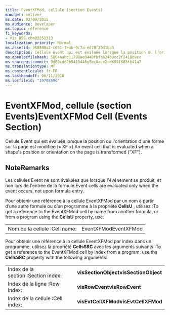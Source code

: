 ```yaml
---
title: EventXFMod, cellule (section Events)
manager: soliver
ms.date: 03/09/2015
ms.audience: Developer
ms.topic: reference
f1_keywords:
- Vis_DSS.chm82251313
localization_priority: Normal
ms.assetid: b88588a2-c651-7eab-9c7a-ed78f20d1ba3
description: Cellule event qui est évaluée lorsque la position ou l’orientation de la page d’une forme est transformé (XF).
ms.openlocfilehash: 5884aabc11798ae0440fbfa024b9cc2f2418b9cc
ms.sourcegitcommit: 9d60cd82b5413446e5bc8ace2cd689f683fb41a7
ms.translationtype: MT
ms.contentlocale: fr-FR
ms.lasthandoff: 06/11/2018
ms.locfileid: "19788596"
---
```

# <a name="eventxfmod-cell-events-section"></a><span data-ttu-id="8d4d4-103">EventXFMod, cellule (section Events)</span><span class="sxs-lookup"><span data-stu-id="8d4d4-103">EventXFMod Cell (Events Section)</span></span>

<span data-ttu-id="8d4d4-104">Cellule Event qui est évaluée lorsque la position ou l'orientation d'une forme sur la page est modifiée (« XF »).</span><span class="sxs-lookup"><span data-stu-id="8d4d4-104">An event cell that is evaluated when a shape's position or orientation on the page is transformed ("XF").</span></span>
  
## <a name="remarks"></a><span data-ttu-id="8d4d4-105">Note</span><span class="sxs-lookup"><span data-stu-id="8d4d4-105">Remarks</span></span>

<span data-ttu-id="8d4d4-106">Les cellules Event ne sont évaluées que lorsque l'événement se produit, et non lors de l'entrée de la formule.</span><span class="sxs-lookup"><span data-stu-id="8d4d4-106">Event cells are evaluated only when the event occurs, not upon formula entry.</span></span>
  
<span data-ttu-id="8d4d4-107">Pour obtenir une référence à la cellule EventXFMod par un nom à partir d’une autre formule ou d’un programme à la propriété **CellsU** , utilisez :</span><span class="sxs-lookup"><span data-stu-id="8d4d4-107">To get a reference to the EventXFMod cell by name from another formula, or from a program using the **CellsU** property, use:</span></span> 
  
|||
|:-----|:-----|
| <span data-ttu-id="8d4d4-108">Nom de la cellule :</span><span class="sxs-lookup"><span data-stu-id="8d4d4-108">Cell name:</span></span>  <br/> | <span data-ttu-id="8d4d4-109">EventXFMod</span><span class="sxs-lookup"><span data-stu-id="8d4d4-109">EventXFMod</span></span>  <br/> |
   
<span data-ttu-id="8d4d4-110">Pour obtenir une référence à la cellule EventXFMod par index dans un programme, utilisez la propriété **CellsSRC** avec les arguments suivants :</span><span class="sxs-lookup"><span data-stu-id="8d4d4-110">To get a reference to the EventXFMod cell by index from a program, use the **CellsSRC** property with the following arguments:</span></span> 
  
|||
|:-----|:-----|
| <span data-ttu-id="8d4d4-111">Index de la section :</span><span class="sxs-lookup"><span data-stu-id="8d4d4-111">Section index:</span></span>  <br/> |<span data-ttu-id="8d4d4-112">**visSectionObject**</span><span class="sxs-lookup"><span data-stu-id="8d4d4-112">**visSectionObject**</span></span> <br/> |
| <span data-ttu-id="8d4d4-113">Index de la ligne :</span><span class="sxs-lookup"><span data-stu-id="8d4d4-113">Row index:</span></span>  <br/> |<span data-ttu-id="8d4d4-114">**visRowEvent**</span><span class="sxs-lookup"><span data-stu-id="8d4d4-114">**visRowEvent**</span></span> <br/> |
| <span data-ttu-id="8d4d4-115">Index de la cellule :</span><span class="sxs-lookup"><span data-stu-id="8d4d4-115">Cell index:</span></span>  <br/> |<span data-ttu-id="8d4d4-116">**visEvtCellXFMod**</span><span class="sxs-lookup"><span data-stu-id="8d4d4-116">**visEvtCellXFMod**</span></span> <br/> |
   

